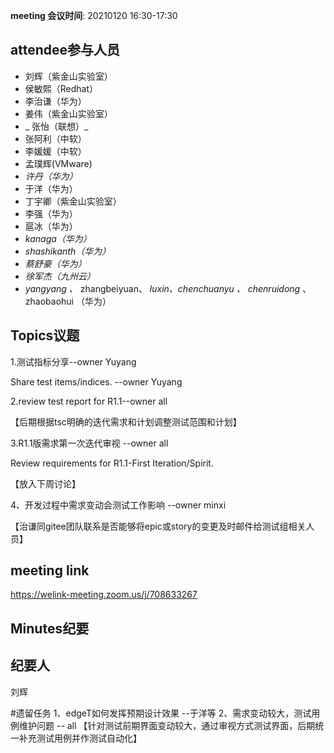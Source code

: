 **meeting 会议时间**: 20210120 16:30-17:30

## attendee参与人员
- 刘辉（紫金山实验室）
-  侯敏熙（Redhat） 
- 李治谦（华为） 
-  姜伟（紫金山实验室） 
- _ 张怡（联想）_ 
- 张阿利（中软）
- 李媛媛（中软）
- 孟璞辉(VMware) 
-  _许丹（华为）_ 
- 于洋（华为）  
-  丁宇卿（紫金山实验室）
-   李强（华为） 
-  扈冰（华为） 
-    _kanaga（华为）_  
-  _shashikanth（华为）_ 
-  _蔡舒豪（华为）_ 
-  _徐军杰（九州云）_ 
- _yangyang 、_ zhangbeiyuan、 _luxin、chenchuanyu 、_  _chenruidong_ 、 zhaobaohui   （华为）

## Topics议题

1.测试指标分享--owner Yuyang

Share test items/indices. --owner Yuyang


2.review test report for R1.1--owner all

【后期根据tsc明确的迭代需求和计划调整测试范围和计划】

3.R1.1版需求第一次迭代审视 --owner all

Review requirements for R1.1-First Iteration/Spirit.

【放入下周讨论】

4、开发过程中需求变动会测试工作影响 --owner minxi

【治谦同gitee团队联系是否能够将epic或story的变更及时邮件给测试组相关人员】

## meeting link
https://welink-meeting.zoom.us/j/708633267

## Minutes纪要
## 纪要人
刘辉

#遗留任务
1、edgeT如何发挥预期设计效果 --于洋等
2、需求变动较大，测试用例维护问题 -- all  【针对测试前期界面变动较大，通过审视方式测试界面，后期统一补充测试用例并作测试自动化】
